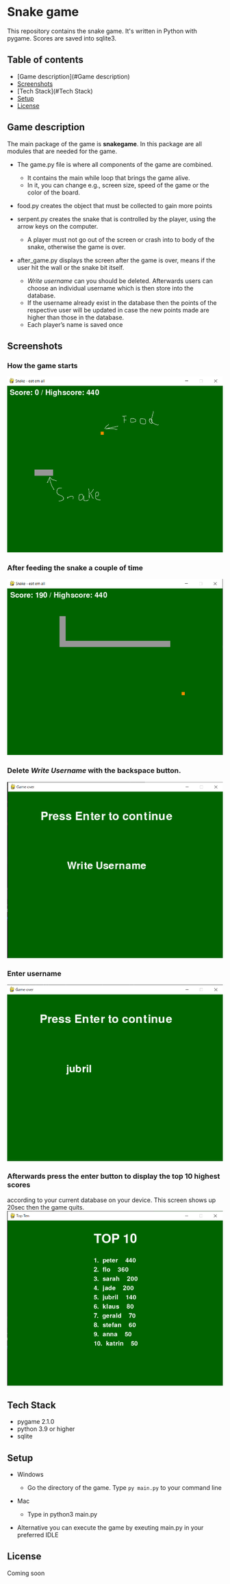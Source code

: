# Snake game
This repository contains the snake game. It's written in Python with pygame. 
Scores are saved into sqlite3. 

## Table of contents
* [Game description](#Game description)
* [Screenshots](#Screenshots)
* [Tech Stack](#Tech Stack)
* [Setup](#Setup)
* [License](#License)


## Game description

The main package of the game is **snakegame**. In this package are all modules that are needed for the game.

* The game.py file is where all components of the game are combined. 
    - It contains the main while loop that brings the game alive. 
    - In it, you can change e.g., screen size, speed of the game or the color of the board.
 
* food.py creates the object that must be collected to gain more points
* serpent.py creates the snake that is controlled by the player, using the arrow keys on the computer. 
    - A player must not go out of the screen or crash into to body of the snake, otherwise the game is over. 

* after_game.py displays the screen after the game is over, means if the user hit the wall or the snake bit itself.
    - _Write username_ can you should be deleted. Afterwards users can choose an individual username which is then store
      into the database. 
    - If the username already exist in the database then the points of the respective user will be updated
      in case the new points made are higher than those in the database.
    - Each player’s name is saved once

## Screenshots
### How the game starts
![img_1.png](readme_img/img_1.png) 

### After feeding the snake a couple of time
![img.png](readme_img/img.png)

### Delete _Write Username_ with the **backspace** button.
![img_2.png](readme_img/img_2.png)

### Enter username
![img_3.png](readme_img/img_3.png)

### Afterwards press the **enter** button to display the top 10 highest scores
according to your current database on your device. This screen shows up 20sec then the
game quits.
![img_4.png](readme_img/img_4.png)

## Tech Stack
- pygame 2.1.0
- python 3.9 or higher
- sqlite

## Setup
* Windows
    - Go the directory of the game. Type `py main.py` to your command line
* Mac
  - Type in python3 main.py

* Alternative you can execute the game by exeuting main.py in your preferred IDLE


## License
Coming soon





